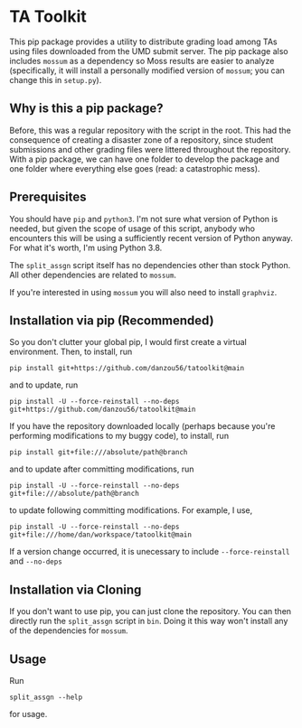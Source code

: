 # TA Toolkit

This pip package provides a utility to distribute grading load among TAs using
files downloaded from the UMD submit server. The pip package also includes
`mossum` as a dependency so Moss results are easier to analyze (specifically, 
it will install a personally modified version of `mossum`; you can change this
in `setup.py`).

## Why is this a pip package?

Before, this was a regular repository with the script in the root. This had the
consequence of creating a disaster zone of a repository, since student
submissions and other grading files were littered throughout the repository.
With a pip package, we can have one folder to develop the package and one
folder where everything else goes (read: a catastrophic mess).

## Prerequisites

You should have `pip` and `python3`. I'm not sure what version of Python is
needed, but given the scope of usage of this script, anybody who encounters
this will be using a sufficiently recent version of Python anyway. For what
it's worth, I'm using Python 3.8.

The `split_assgn` script itself has no dependencies other than stock Python.
All other dependencies are related to `mossum`.

If you're interested in using `mossum` you will also need to install
`graphviz`.

## Installation via pip (Recommended)

So you don't clutter your global pip, I would first create a virtual
environment. Then, to install, run

`pip install git+https://github.com/danzou56/tatoolkit@main`

and to update, run

`pip install -U --force-reinstall --no-deps git+https://github.com/danzou56/tatoolkit@main`

If you have the repository downloaded locally (perhaps because you're
performing modifications to my buggy code), to install, run

`pip install git+file:///absolute/path@branch`

and to update after committing modifications, run

`pip install -U --force-reinstall --no-deps git+file:///absolute/path@branch`

to update following committing modifications. For example, I use,

`pip install -U --force-reinstall --no-deps git+file:///home/dan/workspace/tatoolkit@main`

If a version change occurred, it is unecessary to include `--force-reinstall` and `--no-deps`

## Installation via Cloning

If you don't want to use pip, you can just clone the repository. You can then
directly run the `split_assgn` script in `bin`. Doing it this way won't install
any of the dependencies for `mossum`.

## Usage

Run

`split_assgn --help`

for usage.
